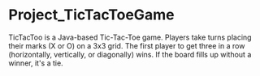 # Project_TicTacToeGame
TicTacToo is a Java-based Tic-Tac-Toe game. Players take turns placing their marks (X or O) on a 3x3 grid. The first player to get three in a row (horizontally, vertically, or diagonally) wins. If the board fills up without a winner, it's a tie.

